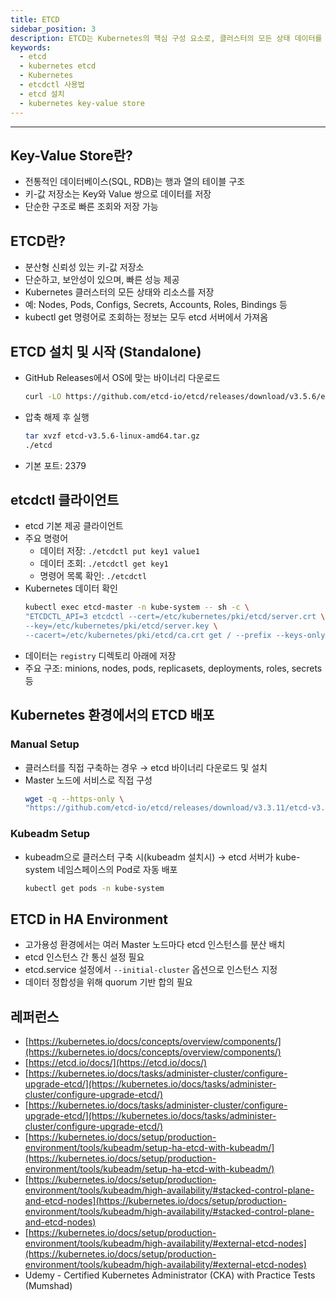```yaml
---
title: ETCD
sidebar_position: 3
description: ETCD는 Kubernetes의 핵심 구성 요소로, 클러스터의 모든 상태 데이터를 저장하는 고가용성 분산 키-값 저장소입니다. 이 글에서는 ETCD의 개념부터 standalone 설치, etcdctl 사용법, kubeadm 환경 배포, HA 구성을 포함한 실무 설정 방법까지 정리했습니다.
keywords:
  - etcd
  - kubernetes etcd
  - Kubernetes
  - etcdctl 사용법
  - etcd 설치
  - kubernetes key-value store
---
```

---
## Key-Value Store란?

- 전통적인 데이터베이스(SQL, RDB)는 행과 열의 테이블 구조
- 키-값 저장소는 Key와 Value 쌍으로 데이터를 저장
- 단순한 구조로 빠른 조회와 저장 가능

## ETCD란?

- 분산형 신뢰성 있는 키-값 저장소
- 단순하고, 보안성이 있으며, 빠른 성능 제공
- Kubernetes 클러스터의 모든 상태와 리소스를 저장
- 예: Nodes, Pods, Configs, Secrets, Accounts, Roles, Bindings 등    
- kubectl get 명령어로 조회하는 정보는 모두 etcd 서버에서 가져옴

## ETCD 설치 및 시작 (Standalone)

- GitHub Releases에서 OS에 맞는 바이너리 다운로드
    ```bash
    curl -LO https://github.com/etcd-io/etcd/releases/download/v3.5.6/etcd-v3.5.6-linux-amd64.tar.gz
    ```

- 압축 해제 후 실행
    ```bash
    tar xvzf etcd-v3.5.6-linux-amd64.tar.gz
    ./etcd
    ```

- 기본 포트: 2379

## etcdctl 클라이언트

- etcd 기본 제공 클라이언트
- 주요 명령어
    - 데이터 저장: `./etcdctl put key1 value1`
    - 데이터 조회: `./etcdctl get key1`
    - 명령어 목록 확인: `./etcdctl`
- Kubernetes 데이터 확인
    ```bash
    kubectl exec etcd-master -n kube-system -- sh -c \
    "ETCDCTL_API=3 etcdctl --cert=/etc/kubernetes/pki/etcd/server.crt \
    --key=/etc/kubernetes/pki/etcd/server.key \
    --cacert=/etc/kubernetes/pki/etcd/ca.crt get / --prefix --keys-only"
    ```
- 데이터는 `registry` 디렉토리 아래에 저장
- 주요 구조: minions, nodes, pods, replicasets, deployments, roles, secrets 등

## Kubernetes 환경에서의 ETCD 배포

### Manual Setup

- 클러스터를 직접 구축하는 경우 → etcd 바이너리 다운로드 및 설치
- Master 노드에 서비스로 직접 구성
    ```bash
    wget -q --https-only \
    "https://github.com/etcd-io/etcd/releases/download/v3.3.11/etcd-v3.3.11-linux-amd64.tar.gz"
    ```

### Kubeadm Setup

- kubeadm으로 클러스터 구축 시(kubeadm 설치시) → etcd 서버가 kube-system 네임스페이스의 Pod로 자동 배포
    ```bash
    kubectl get pods -n kube-system
    ```

## ETCD in HA Environment

- 고가용성 환경에서는 여러 Master 노드마다 etcd 인스턴스를 분산 배치
- etcd 인스턴스 간 통신 설정 필요
- etcd.service 설정에서 `--initial-cluster` 옵션으로 인스턴스 지정
- 데이터 정합성을 위해 quorum 기반 합의 필요

## 레퍼런스

- [https://kubernetes.io/docs/concepts/overview/components/](https://kubernetes.io/docs/concepts/overview/components/)
- [https://etcd.io/docs/](https://etcd.io/docs/)
- [https://kubernetes.io/docs/tasks/administer-cluster/configure-upgrade-etcd/](https://kubernetes.io/docs/tasks/administer-cluster/configure-upgrade-etcd/)
- [https://kubernetes.io/docs/tasks/administer-cluster/configure-upgrade-etcd/](https://kubernetes.io/docs/tasks/administer-cluster/configure-upgrade-etcd/)
- [https://kubernetes.io/docs/setup/production-environment/tools/kubeadm/setup-ha-etcd-with-kubeadm/](https://kubernetes.io/docs/setup/production-environment/tools/kubeadm/setup-ha-etcd-with-kubeadm/)
- [https://kubernetes.io/docs/setup/production-environment/tools/kubeadm/high-availability/#stacked-control-plane-and-etcd-nodes](https://kubernetes.io/docs/setup/production-environment/tools/kubeadm/high-availability/#stacked-control-plane-and-etcd-nodes)
- [https://kubernetes.io/docs/setup/production-environment/tools/kubeadm/high-availability/#external-etcd-nodes](https://kubernetes.io/docs/setup/production-environment/tools/kubeadm/high-availability/#external-etcd-nodes)
- Udemy - Certified Kubernetes Administrator (CKA) with Practice Tests (Mumshad)